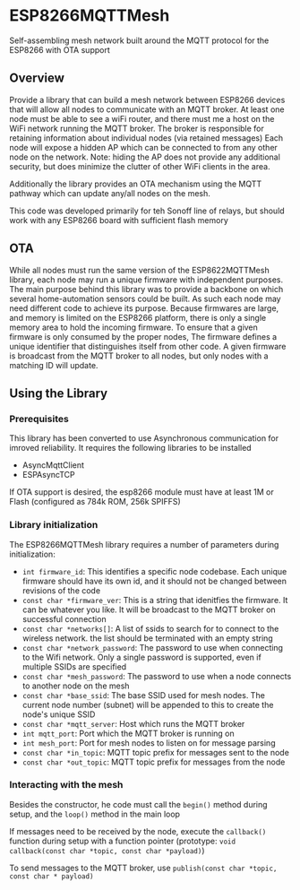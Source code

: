 # ESP8266MQTTMesh
Self-assembling mesh network built around the MQTT protocol for the ESP8266 with OTA support

## Overview
Provide a library that can build a mesh network between ESP8266 devices that will allow all nodes to communicate with an MQTT broker.
At least one node must be able to see a wiFi router, and there must me a host on the WiFi network running the MQTT broker.
The broker is responsible for retaining information about individual nodes (via retained messages)
Each node will expose a hidden AP which can be connected to from any other node on the network.  Note:  hiding the AP does not provide
any additional security, but does minimize the clutter of other WiFi clients in the area.

Additionally the library provides an OTA mechanism using the MQTT pathway which can update any/all nodes on the mesh.

This code was developed primarily for teh Sonoff line of relays, but should work with any ESP8266 board with sufficient flash memory

## OTA
While all nodes must run the same version of the ESP8622MQTTMesh library, each node may run a unique firmware with independent purposes.
The main purpose behind this library was to provide a backbone on which several home-automation sensors could be built.  As such
each node may need different code to achieve its purpose.  Because firmwares are large, and memory is limited on the ESP8266 platform,
there is only a single memory area to hold the incoming firmware.  To ensure that a given firmware is only consumed by the proper nodes,
The firmware defines a unique identifier that distinguishes itself from other code.  A given firmware is broadcast from the MQTT
broker to all nodes, but only nodes with a matching ID will update.

## Using the Library
### Prerequisites
This library has been converted to use Asynchronous communication for imroved reliability.  It requires the following libraries to be installed
* AsyncMqttClient
* ESPAsyncTCP

If OTA support is desired, the esp8266 module must have at least 1M or Flash (configured as 784k ROM, 256k SPIFFS)
### Library initialization
The ESP8266MQTTMesh library requires a number of parameters during initialization:
* `int firmware_id`:  This identifies a specific node codebase.  Each unique firmware should have its own id, and it should not be changed between revisions of the code
* `const char *firmware_ver`: This is a string that idenitfies the firmware.  It can be whatever you like.  It will be broadcast to the MQTT broker on successful connection
* `const char *networks[]`: A list of ssids to search for to connect to the wireless network.  the list should be terminated with an empty string
* `const char *network_password`: The password to use when connecting to the Wifi network.  Only a single password is supported, even if multiple SSIDs are specified
* `const char *mesh_password`: The password to use when a node connects to another node on the mesh
* `const char *base_ssid`: The base SSID used for mesh nodes.  The current node number (subnet) will be appended to this to create the node's unique SSID
* `const char *mqtt_server`: Host which runs the MQTT broker
* `int mqtt_port`: Port which the MQTT broker is running on
* `int mesh_port`: Port for mesh nodes to listen on for message parsing
* `const char *in_topic`: MQTT topic prefix for messages sent to the node
* `const char *out_topic`: MQTT topic prefix for messages from the node
### Interacting with the mesh
Besides the constructor, he code must call the `begin()` method during setup, and the `loop()` method in the main loop

If messages need to be received by the node, execute the `callback()` function during setup with a function pointer
(prototype: `void callback(const char *topic, const char *payload)`)

To send messages to the MQTT broker, use `publish(const char *topic, const char * payload)`
